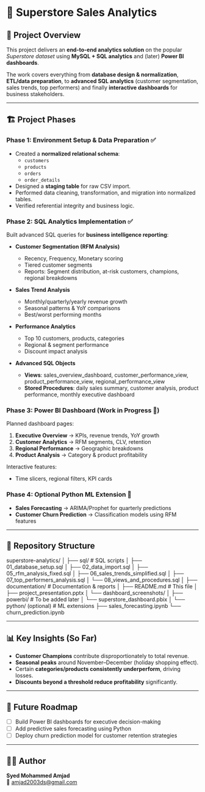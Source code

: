 # 🛒 Superstore Sales Analytics

## 📌 Project Overview
This project delivers an **end-to-end analytics solution** on the popular *Superstore dataset* using **MySQL + SQL analytics** and (later) **Power BI dashboards**.  

The work covers everything from **database design & normalization**, **ETL/data preparation**, to **advanced SQL analytics** (customer segmentation, sales trends, top performers) and finally **interactive dashboards** for business stakeholders.  

---

## 🏗️ Project Phases

### Phase 1: Environment Setup & Data Preparation ✅
- Created a **normalized relational schema**:
  - `customers`  
  - `products`  
  - `orders`  
  - `order_details`  
- Designed a **staging table** for raw CSV import.  
- Performed data cleaning, transformation, and migration into normalized tables.  
- Verified referential integrity and business logic.

### Phase 2: SQL Analytics Implementation ✅
Built advanced SQL queries for **business intelligence reporting**:

- **Customer Segmentation (RFM Analysis)**  
  - Recency, Frequency, Monetary scoring  
  - Tiered customer segments  
  - Reports: Segment distribution, at-risk customers, champions, regional breakdowns  

- **Sales Trend Analysis**  
  - Monthly/quarterly/yearly revenue growth  
  - Seasonal patterns & YoY comparisons  
  - Best/worst performing months  

- **Performance Analytics**  
  - Top 10 customers, products, categories  
  - Regional & segment performance  
  - Discount impact analysis  

- **Advanced SQL Objects**  
  - **Views**: sales_overview_dashboard, customer_performance_view, product_performance_view, regional_performance_view  
  - **Stored Procedures**: daily sales summary, customer analysis, product performance, monthly executive dashboard  

### Phase 3: Power BI Dashboard (Work in Progress 🚧)
Planned dashboard pages:  
1. **Executive Overview** → KPIs, revenue trends, YoY growth  
2. **Customer Analytics** → RFM segments, CLV, retention  
3. **Regional Performance** → Geographic breakdowns  
4. **Product Analysis** → Category & product profitability  

Interactive features:  
- Time slicers, regional filters, KPI cards  

### Phase 4: Optional Python ML Extension 🤖
- **Sales Forecasting** → ARIMA/Prophet for quarterly predictions  
- **Customer Churn Prediction** → Classification models using RFM features  

---

## 📂 Repository Structure

superstore-analytics/
│
├── sql/ # SQL scripts
│ ├── 01_database_setup.sql
│ ├── 02_data_import.sql
│ ├── 05_rfm_analysis_fixed.sql
│ ├── 06_sales_trends_simplified.sql
│ ├── 07_top_performers_analysis.sql
│ └── 08_views_and_procedures.sql
│
├── documentation/ # Documentation & reports
│ ├── README.md # This file
│ ├── project_presentation.pptx
│ └── dashboard_screenshots/
│
├── powerbi/ # To be added later
│ └── superstore_dashboard.pbix
│
└── python/ (optional) # ML extensions
├── sales_forecasting.ipynb
└── churn_prediction.ipynb

---

## 📊 Key Insights (So Far)
- **Customer Champions** contribute disproportionately to total revenue.  
- **Seasonal peaks** around November–December (holiday shopping effect).  
- Certain **categories/products consistently underperform**, driving losses.  
- **Discounts beyond a threshold reduce profitability** significantly.  

---

## 🚀 Future Roadmap
- [ ] Build Power BI dashboards for executive decision-making  
- [ ] Add predictive sales forecasting using Python  
- [ ] Deploy churn prediction model for customer retention strategies  

---

## 👨‍💻 Author
**Syed Mohammed Amjad**  
📧 amjad2003ds@gmail.com
